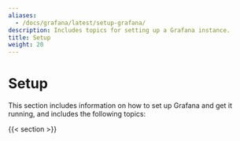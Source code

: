 ```yaml
---
aliases:
  - /docs/grafana/latest/setup-grafana/
description: Includes topics for setting up a Grafana instance.
title: Setup
weight: 20
---
```


# Setup

This section includes information on how to set up Grafana and get it running, and includes the following topics:

{{< section >}}
